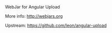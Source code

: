 WebJar for Angular Upload

More info: http://webjars.org

Upstream: https://github.com/leon/angular-upload
